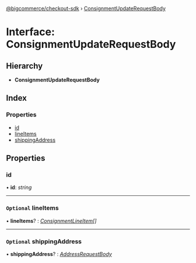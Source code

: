 [@bigcommerce/checkout-sdk](../README.md) › [ConsignmentUpdateRequestBody](consignmentupdaterequestbody.md)

# Interface: ConsignmentUpdateRequestBody

## Hierarchy

* **ConsignmentUpdateRequestBody**

## Index

### Properties

* [id](consignmentupdaterequestbody.md#id)
* [lineItems](consignmentupdaterequestbody.md#optional-lineitems)
* [shippingAddress](consignmentupdaterequestbody.md#optional-shippingaddress)

## Properties

###  id

• **id**: *string*

___

### `Optional` lineItems

• **lineItems**? : *[ConsignmentLineItem](consignmentlineitem.md)[]*

___

### `Optional` shippingAddress

• **shippingAddress**? : *[AddressRequestBody](addressrequestbody.md)*
